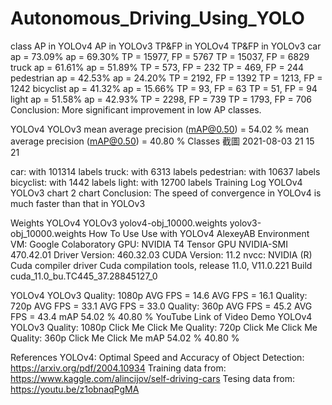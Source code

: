 # Autonomous_Driving_Using_YOLO

class	AP in YOLOv4	AP in YOLOv3	TP&FP in YOLOv4	TP&FP in YOLOv3
car	ap = 73.09%	ap = 69.30%	TP = 15977, FP = 5767	TP = 15037, FP = 6829
truck	ap = 61.61%	ap = 51.89%	TP = 573, FP = 232	TP = 469, FP = 244
pedestrian	ap = 42.53%	ap = 24.20%	TP = 2192, FP = 1392	TP = 1213, FP = 1242
bicyclist	ap = 41.32%	ap = 15.66%	TP = 93, FP = 63	TP = 51, FP = 94
light	ap = 51.58%	ap = 42.93%	TP = 2298, FP = 739	TP = 1793, FP = 706
Conclusion: More significant improvement in low AP classes.

YOLOv4	YOLOv3
mean average precision (mAP@0.50) = 54.02 %	mean average precision (mAP@0.50) = 40.80 %
Classes
截圖 2021-08-03 21 15 21

car: with 101314 labels
truck: with 6313 labels
pedestrian: with 10637 labels
bicyclist: with 1442 labels
light: with 12700 labels
Training Log
YOLOv4	YOLOv3
chart 2	chart
Conclusion: The speed of convergence in YOLOv4 is much faster than that in YOLOv3

Weights
YOLOv4	YOLOv3
yolov4-obj_10000.weights	yolov3-obj_10000.weights
How To Use
Use with YOLOv4 AlexeyAB
Environment
VM: Google Colaboratory
GPU: NVIDIA T4 Tensor GPU
NVIDIA-SMI 470.42.01 Driver Version: 460.32.03 CUDA Version: 11.2
nvcc: NVIDIA (R) Cuda compiler driver
Cuda compilation tools, release 11.0, V11.0.221
Build cuda_11.0_bu.TC445_37.28845127_0

YOLOv4	YOLOv3
Quality: 1080p	AVG FPS = 14.6	AVG FPS = 16.1
Quality: 720p	AVG FPS = 33.1	AVG FPS = 33.0
Quality: 360p	AVG FPS = 45.2	AVG FPS = 43.4
mAP	54.02 %	40.80 %
YouTube Link of Video Demo
YOLOv4	YOLOv3
Quality: 1080p	Click Me	Click Me
Quality: 720p	Click Me	Click Me
Quality: 360p	Click Me	Click Me
mAP	54.02 %	40.80 %

References
YOLOv4: Optimal Speed and Accuracy of Object Detection: https://arxiv.org/pdf/2004.10934
Training data from: https://www.kaggle.com/alincijov/self-driving-cars
Tesing data from: https://youtu.be/z1obnaqPgMA
